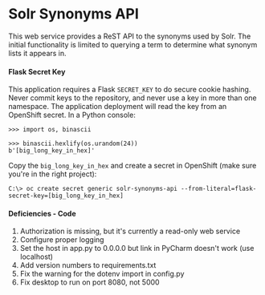 
# Solr Synonyms API

This web service provides a ReST API to the synonyms used by Solr. The initial functionality is limited to querying a
term to determine what synonym lists it appears in.

#### Flask Secret Key

This application requires a Flask `SECRET_KEY` to do secure cookie hashing. Never commit keys to the repository, and
never use a key in more than one namespace. The application deployment will read the key from an OpenShift secret. In a
Python console:

```
>>> import os, binascii

>>> binascii.hexlify(os.urandom(24))
b'[big_long_key_in_hex]'
```

Copy the `big_long_key_in_hex` and create a secret in OpenShift (make sure you're in the right project):

```
C:\> oc create secret generic solr-synonyms-api --from-literal=flask-secret-key=[big_long_key_in_hex]
```

#### Deficiencies - Code

1. Authorization is missing, but it's currently a read-only web service
1. Configure proper logging
1. Set the host in app.py to 0.0.0.0 but link in PyCharm doesn't work (use localhost)
1. Add version numbers to requirements.txt
1. Fix the warning for the dotenv import in config.py
1. Fix desktop to run on port 8080, not 5000
